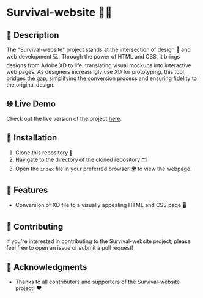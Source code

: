 # Survival-website 🌲🔥

## 📜 Description

The "Survival-website" project stands at the intersection of design 🎨 and web development 💻. Through the power of HTML and CSS, it brings designs from Adobe XD to life, translating visual mockups into interactive web pages. As designers increasingly use XD for prototyping, this tool bridges the gap, simplifying the conversion process and ensuring fidelity to the original design.

## 🌐 Live Demo

Check out the live version of the project [here](https://amatter23.github.io/Survival-website/).

## 🚀 Installation

1. Clone this repository 📂
2. Navigate to the directory of the cloned repository 🗂
3. Open the `index` file in your preferred browser 🌍 to view the webpage.

## 🌟 Features

- Conversion of XD file to a visually appealing HTML and CSS page 🖥

## 🤝 Contributing

If you're interested in contributing to the Survival-website project, please feel free to open an issue or submit a pull request!

## 🙌 Acknowledgments

- Thanks to all contributors and supporters of the Survival-website project! ❤️
